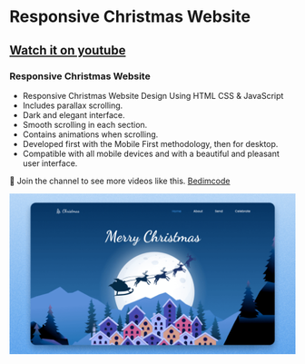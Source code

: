 # Responsive Christmas Website
## [Watch it on youtube](https://youtu.be/LWJ1n6C6cqU)
### Responsive Christmas Website

- Responsive Christmas Website Design Using HTML CSS & JavaScript
- Includes parallax scrolling.
- Dark and elegant interface.
- Smooth scrolling in each section.
- Contains animations when scrolling.
- Developed first with the Mobile First methodology, then for desktop.
- Compatible with all mobile devices and with a beautiful and pleasant user interface.

💙 Join the channel to see more videos like this. [Bedimcode](https://www.youtube.com/c/Bedimcode)

![preview img](/preview.png)
